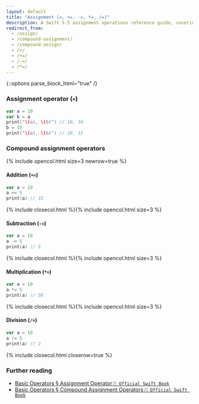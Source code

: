 ```yaml
---
layout: default
title: "Assignment (=, +=. -=, *=, /=)"
description: A Swift 5.5 assignment operations reference guide, covering assignment and compound assignment.
redirect_from:
  - /assign/
  - /compound-assignment/
  - /compound-assign/
  - /=/
  - /+=/
  - /-=/
  - /*=/
---
```

{::options parse_block_html="true" /}

### Assignment operator (`=`)

```swift
var a = 10
var b = a
print("\(a), \(b)") // 10, 10
b = 15
print("\(a), \(b)") // 10, 15
```

### Compound assignment operators

{% include opencol.html size=3 newrow=true %}

#### Addition (`+=`)

```swift
var a = 10
a += 5
print(a) // 15
```

{% include closecol.html %}{% include opencol.html size=3 %}

#### Subtraction (`-=`)

```swift
var a = 10
a -= 5
print(a) // 5
```

{% include closecol.html %}{% include opencol.html size=3 %}

#### Multiplication (`*=`)

```swift
var a = 10
a *= 5
print(a) // 50
```

{% include closecol.html %}{% include opencol.html size=3 %}

#### Division (`/=`)

```swift
var a = 10
a /= 5
print(a) // 2
```

{% include closecol.html closerow=true %}

### Further reading

* [Basic Operators § Assignment Operator `📖 Official Swift Book`](https://docs.swift.org/swift-book/LanguageGuide/BasicOperators.html#ID62)
* [Basic Operators § Compound Assignment Operators `📖 Official Swift Book`](https://docs.swift.org/swift-book/LanguageGuide/BasicOperators.html#ID69)
